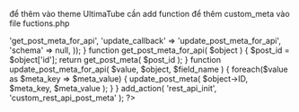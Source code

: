 để thêm vào theme UltimaTube cần add function để thêm custom_meta vào file fuctions.php
<?php
function custom_rest_api_post_meta() {
    register_rest_field( 'post', 'custom_meta', array(
        'get_callback' => 'get_post_meta_for_api',
        'update_callback' => 'update_post_meta_for_api',
        'schema' => null,
    ));
}

function get_post_meta_for_api( $object ) {
    $post_id = $object['id'];
    return get_post_meta( $post_id );
}

function update_post_meta_for_api( $value, $object, $field_name ) {
    foreach($value as $meta_key => $meta_value) {
        update_post_meta( $object->ID, $meta_key, $meta_value );
    }
}

add_action( 'rest_api_init', 'custom_rest_api_post_meta' );
?>
